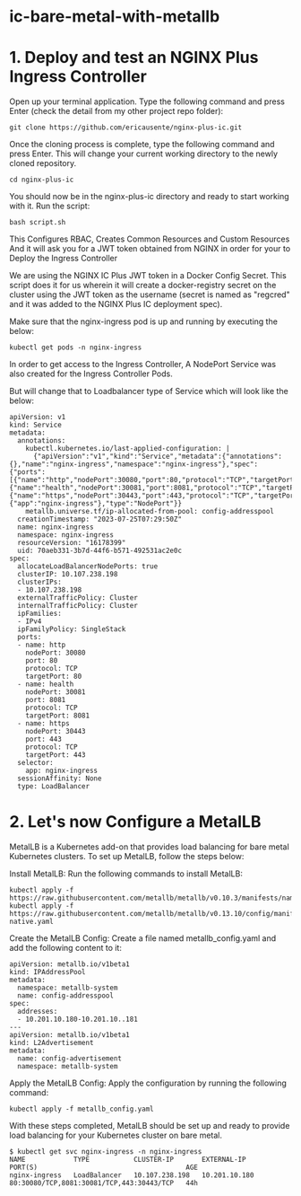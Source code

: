 # ic-bare-metal-with-metallb


# 1. Deploy and test an NGINX Plus Ingress Controller 

Open up your terminal application. Type the following command and press Enter (check the detail from my other project repo folder):

```
git clone https://github.com/ericausente/nginx-plus-ic.git
```

Once the cloning process is complete, type the following command and press Enter. This will change your current working directory to the newly cloned repository.

```
cd nginx-plus-ic
```

You should now be in the nginx-plus-ic directory and ready to start working with it. Run the script:
```
bash script.sh
```

This Configures RBAC, Creates Common Resources and Custom Resources And it will ask you for a JWT token obtained from NGINX in order for your to Deploy the Ingress Controller

We are using the NGINX IC Plus JWT token in a Docker Config Secret. This script does it for us wherein it will create a docker-registry secret on the cluster using the JWT token as the username (secret is named as "regcred" and it was added to the NGINX Plus IC deployment spec).

Make sure that the nginx-ingress pod is up and running by executing the below:
```
kubectl get pods -n nginx-ingress
```

In order to get access to the Ingress Controller, A NodePort Service was also created for the Ingress Controller Pods. 

But will change that to Loadbalancer type of Service which will look like the below: 

```
apiVersion: v1
kind: Service
metadata:
  annotations:
    kubectl.kubernetes.io/last-applied-configuration: |
      {"apiVersion":"v1","kind":"Service","metadata":{"annotations":{},"name":"nginx-ingress","namespace":"nginx-ingress"},"spec":{"ports":[{"name":"http","nodePort":30080,"port":80,"protocol":"TCP","targetPort":80},{"name":"health","nodePort":30081,"port":8081,"protocol":"TCP","targetPort":8081},{"name":"https","nodePort":30443,"port":443,"protocol":"TCP","targetPort":443}],"selector":{"app":"nginx-ingress"},"type":"NodePort"}}
    metallb.universe.tf/ip-allocated-from-pool: config-addresspool
  creationTimestamp: "2023-07-25T07:29:50Z"
  name: nginx-ingress
  namespace: nginx-ingress
  resourceVersion: "16178399"
  uid: 70aeb331-3b7d-44f6-b571-492531ac2e0c
spec:
  allocateLoadBalancerNodePorts: true
  clusterIP: 10.107.238.198
  clusterIPs:
  - 10.107.238.198
  externalTrafficPolicy: Cluster
  internalTrafficPolicy: Cluster
  ipFamilies:
  - IPv4
  ipFamilyPolicy: SingleStack
  ports:
  - name: http
    nodePort: 30080
    port: 80
    protocol: TCP
    targetPort: 80
  - name: health
    nodePort: 30081
    port: 8081
    protocol: TCP
    targetPort: 8081
  - name: https
    nodePort: 30443
    port: 443
    protocol: TCP
    targetPort: 443
  selector:
    app: nginx-ingress
  sessionAffinity: None
  type: LoadBalancer

```

# 2. Let's now Configure a MetalLB

MetalLB is a Kubernetes add-on that provides load balancing for bare metal Kubernetes clusters. To set up MetalLB, follow the steps below:


Install MetalLB:
    Run the following commands to install MetalLB:
```
kubectl apply -f https://raw.githubusercontent.com/metallb/metallb/v0.10.3/manifests/namespace.yaml
kubectl apply -f https://raw.githubusercontent.com/metallb/metallb/v0.13.10/config/manifests/metallb-native.yaml
```

Create the MetalLB Config:
Create a file named metallb_config.yaml and add the following content to it:

```
apiVersion: metallb.io/v1beta1
kind: IPAddressPool
metadata:
  namespace: metallb-system
  name: config-addresspool
spec:
  addresses:
  - 10.201.10.180-10.201.10..181
---
apiVersion: metallb.io/v1beta1
kind: L2Advertisement
metadata:
  name: config-advertisement
  namespace: metallb-system
```

Apply the MetalLB Config:
Apply the configuration by running the following command:

```
kubectl apply -f metallb_config.yaml
```

With these steps completed, MetalLB should be set up and ready to provide load balancing for your Kubernetes cluster on bare metal.

```
$ kubectl get svc nginx-ingress -n nginx-ingress
NAME            TYPE           CLUSTER-IP       EXTERNAL-IP     PORT(S)                                     AGE
nginx-ingress   LoadBalancer   10.107.238.198   10.201.10.180   80:30080/TCP,8081:30081/TCP,443:30443/TCP   44h
```
